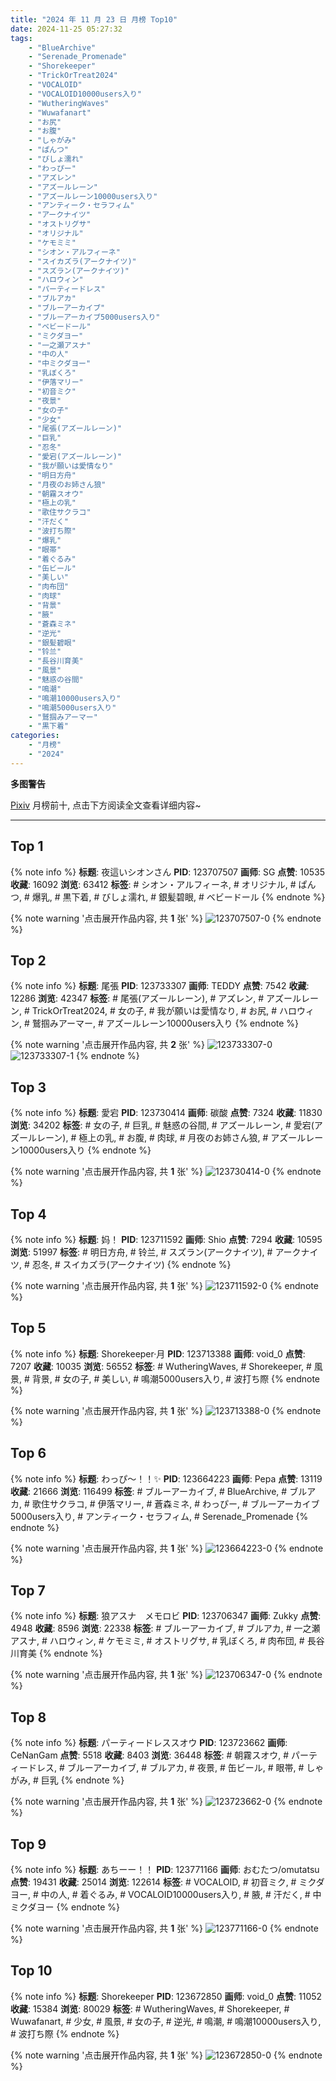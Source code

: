 ```yaml
---
title: "2024 年 11 月 23 日 月榜 Top10"
date: 2024-11-25 05:27:32
tags:
    - "BlueArchive"
    - "Serenade_Promenade"
    - "Shorekeeper"
    - "TrickOrTreat2024"
    - "VOCALOID"
    - "VOCALOID10000users入り"
    - "WutheringWaves"
    - "Wuwafanart"
    - "お尻"
    - "お腹"
    - "しゃがみ"
    - "ぱんつ"
    - "びしょ濡れ"
    - "わっぴー"
    - "アズレン"
    - "アズールレーン"
    - "アズールレーン10000users入り"
    - "アンティーク・セラフィム"
    - "アークナイツ"
    - "オストリグサ"
    - "オリジナル"
    - "ケモミミ"
    - "シオン・アルフィーネ"
    - "スイカズラ(アークナイツ)"
    - "スズラン(アークナイツ)"
    - "ハロウィン"
    - "パーティードレス"
    - "ブルアカ"
    - "ブルーアーカイブ"
    - "ブルーアーカイブ5000users入り"
    - "ベビードール"
    - "ミクダヨー"
    - "一之瀬アスナ"
    - "中の人"
    - "中ミクダヨー"
    - "乳ぼくろ"
    - "伊落マリー"
    - "初音ミク"
    - "夜景"
    - "女の子"
    - "少女"
    - "尾張(アズールレーン)"
    - "巨乳"
    - "忍冬"
    - "愛宕(アズールレーン)"
    - "我が願いは愛情なり"
    - "明日方舟"
    - "月夜のお姉さん狼"
    - "朝霧スオウ"
    - "極上の乳"
    - "歌住サクラコ"
    - "汗だく"
    - "波打ち際"
    - "爆乳"
    - "眼帯"
    - "着ぐるみ"
    - "缶ビール"
    - "美しい"
    - "肉布団"
    - "肉球"
    - "背景"
    - "腋"
    - "蒼森ミネ"
    - "逆光"
    - "銀髪碧眼"
    - "铃兰"
    - "長谷川育美"
    - "風景"
    - "魅惑の谷間"
    - "鳴潮"
    - "鳴潮10000users入り"
    - "鳴潮5000users入り"
    - "鷲掴みアーマー"
    - "黒下着"
categories:
    - "月榜"
    - "2024"
---
```


<i class="fa fa-triangle-exclamation"></i>**多图警告**<i class="fa fa-triangle-exclamation"></i>

[Pixiv](https://www.pixiv.net/) 月榜前十, 点击下方阅读全文查看详细内容~

<!-- more -->

---

## Top 1

{% note info %}
**标题**: 夜這いシオンさん
**PID**: 123707507 **画师**: SG
**点赞**: 10535 **收藏**: 16092 **浏览**: 63412
**标签**: # シオン・アルフィーネ, # オリジナル, # ぱんつ, # 爆乳, # 黒下着, # びしょ濡れ, # 銀髪碧眼, # ベビードール
{% endnote %}

{% note warning '点击展开作品内容, 共 **1** 张' %}
![123707507-0](https://i.pixiv.re/img-original/img/2024/10/27/00/34/30/123707507_p0.png)
{% endnote %}

## Top 2

{% note info %}
**标题**: 尾張
**PID**: 123733307 **画师**: TEDDY
**点赞**: 7542 **收藏**: 12286 **浏览**: 42347
**标签**: # 尾張(アズールレーン), # アズレン, # アズールレーン, # TrickOrTreat2024, # 女の子, # 我が願いは愛情なり, # お尻, # ハロウィン, # 鷲掴みアーマー, # アズールレーン10000users入り
{% endnote %}

{% note warning '点击展开作品内容, 共 **2** 张' %}
![123733307-0](https://i.pixiv.re/img-original/img/2024/10/27/20/41/48/123733307_p0.jpg)
![123733307-1](https://i.pixiv.re/img-original/img/2024/10/27/20/41/48/123733307_p1.jpg)
{% endnote %}

## Top 3

{% note info %}
**标题**: 愛宕
**PID**: 123730414 **画师**: 碳酸
**点赞**: 7324 **收藏**: 11830 **浏览**: 34202
**标签**: # 女の子, # 巨乳, # 魅惑の谷間, # アズールレーン, # 愛宕(アズールレーン), # 極上の乳, # お腹, # 肉球, # 月夜のお姉さん狼, # アズールレーン10000users入り
{% endnote %}

{% note warning '点击展开作品内容, 共 **1** 张' %}
![123730414-0](https://i.pixiv.re/img-original/img/2024/10/27/19/19/22/123730414_p0.jpg)
{% endnote %}

## Top 4

{% note info %}
**标题**: 妈！
**PID**: 123711592 **画师**: Shio
**点赞**: 7294 **收藏**: 10595 **浏览**: 51997
**标签**: # 明日方舟, # 铃兰, # スズラン(アークナイツ), # アークナイツ, # 忍冬, # スイカズラ(アークナイツ)
{% endnote %}

{% note warning '点击展开作品内容, 共 **1** 张' %}
![123711592-0](https://i.pixiv.re/img-original/img/2024/10/27/03/34/45/123711592_p0.jpg)
{% endnote %}

## Top 5

{% note info %}
**标题**: Shorekeeper·月
**PID**: 123713388 **画师**: void_0
**点赞**: 7207 **收藏**: 10035 **浏览**: 56552
**标签**: # WutheringWaves, # Shorekeeper, # 風景, # 背景, # 女の子, # 美しい, # 鳴潮5000users入り, # 波打ち際
{% endnote %}

{% note warning '点击展开作品内容, 共 **1** 张' %}
![123713388-0](https://i.pixiv.re/img-original/img/2024/10/27/06/08/20/123713388_p0.jpg)
{% endnote %}

## Top 6

{% note info %}
**标题**: わっぴ～！！✨
**PID**: 123664223 **画师**: Pepa
**点赞**: 13119 **收藏**: 21666 **浏览**: 116499
**标签**: # ブルーアーカイブ, # BlueArchive, # ブルアカ, # 歌住サクラコ, # 伊落マリー, # 蒼森ミネ, # わっぴー, # ブルーアーカイブ5000users入り, # アンティーク・セラフィム, # Serenade_Promenade
{% endnote %}

{% note warning '点击展开作品内容, 共 **1** 张' %}
![123664223-0](https://i.pixiv.re/img-original/img/2024/10/25/20/14/37/123664223_p0.png)
{% endnote %}

## Top 7

{% note info %}
**标题**: 狼アスナ　メモロビ
**PID**: 123706347 **画师**: Zukky
**点赞**: 4948 **收藏**: 8596 **浏览**: 22338
**标签**: # ブルーアーカイブ, # ブルアカ, # 一之瀬アスナ, # ハロウィン, # ケモミミ, # オストリグサ, # 乳ぼくろ, # 肉布団, # 長谷川育美
{% endnote %}

{% note warning '点击展开作品内容, 共 **1** 张' %}
![123706347-0](https://i.pixiv.re/img-original/img/2024/10/27/00/07/14/123706347_p0.png)
{% endnote %}

## Top 8

{% note info %}
**标题**: パーティードレススオウ
**PID**: 123723662 **画师**: CeNanGam
**点赞**: 5518 **收藏**: 8403 **浏览**: 36448
**标签**: # 朝霧スオウ, # パーティードレス, # ブルーアーカイブ, # ブルアカ, # 夜景, # 缶ビール, # 眼帯, # しゃがみ, # 巨乳
{% endnote %}

{% note warning '点击展开作品内容, 共 **1** 张' %}
![123723662-0](https://i.pixiv.re/img-original/img/2024/10/27/15/22/34/123723662_p0.jpg)
{% endnote %}

## Top 9

{% note info %}
**标题**: あちーー！！
**PID**: 123771166 **画师**: おむたつ/omutatsu
**点赞**: 19431 **收藏**: 25014 **浏览**: 122614
**标签**: # VOCALOID, # 初音ミク, # ミクダヨー, # 中の人, # 着ぐるみ, # VOCALOID10000users入り, # 腋, # 汗だく, # 中ミクダヨー
{% endnote %}

{% note warning '点击展开作品内容, 共 **1** 张' %}
![123771166-0](https://i.pixiv.re/img-original/img/2024/10/29/00/06/30/123771166_p0.jpg)
{% endnote %}

## Top 10

{% note info %}
**标题**: Shorekeeper
**PID**: 123672850 **画师**: void_0
**点赞**: 11052 **收藏**: 15384 **浏览**: 80029
**标签**: # WutheringWaves, # Shorekeeper, # Wuwafanart, # 少女, # 風景, # 女の子, # 逆光, # 鳴潮, # 鳴潮10000users入り, # 波打ち際
{% endnote %}

{% note warning '点击展开作品内容, 共 **1** 张' %}
![123672850-0](https://i.pixiv.re/img-original/img/2024/10/26/00/05/27/123672850_p0.jpg)
{% endnote %}
